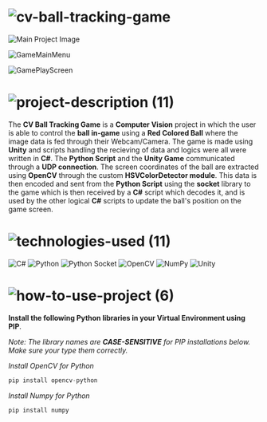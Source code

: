 <!-- Project Title -->
# ![cv-ball-tracking-game](https://user-images.githubusercontent.com/95453430/161440799-106b786a-70ec-4dd1-b87f-53232e0b4e32.svg)

<!-- Project Images -->
![Main Project Image](https://user-images.githubusercontent.com/95453430/162502552-b5c57946-f457-4bcc-8fff-62fb372bbdc8.png)

![GameMainMenu](https://user-images.githubusercontent.com/95453430/161451448-f93d9f67-8726-4fb0-b03c-e0d341833a3b.png)

![GamePlayScreen](https://user-images.githubusercontent.com/95453430/161451492-6c939b7b-090e-49b6-88aa-bb9e68d91c90.png)

<!-- Project Description -->
# ![project-description (11)](https://user-images.githubusercontent.com/95453430/161440805-8d37a946-8b44-46e3-a7a5-6b785e5fcce3.svg)

The **CV Ball Tracking Game** is a **Computer Vision** project in which the user is able to control the **ball in-game** using a **Red Colored Ball** where the image data is fed through their Webcam/Camera. The game is made using **Unity** and scripts handling the recieving of data and logics were all were written in **C#**. The **Python Script** and the **Unity Game** communicated through a **UDP connection**. The screen coordinates of the ball are extracted using **OpenCV** through the custom **HSVColorDetector module**. This data is then encoded and sent from the **Python Script** using the **socket** library to the game which is then received by a **C#** script which decodes it, and is used by the other logical **C#** scripts to update the ball's position on the game screen.

<!-- Project Tech-Stack -->
# ![technologies-used (11)](https://user-images.githubusercontent.com/95453430/161440810-a43d9988-a19b-4c9d-a595-5f096f127d05.svg)

![C#](https://img.shields.io/badge/c%20Sharp-%2300599C.svg?style=for-the-badge&logo=csharp&logoColor=99CC00)
![Python](https://img.shields.io/badge/python-3670A0?style=for-the-badge&logo=python&logoColor=ffdd54)
![Python Socket](https://img.shields.io/badge/socket-3670A0?style=for-the-badge&logo=python&logoColor=ffdd54)
![OpenCV](https://img.shields.io/badge/opencv-5C3EE8?style=for-the-badge&logo=opencv&logoColor=white)
![NumPy](https://img.shields.io/badge/numpy-%23013243.svg?style=for-the-badge&logo=numpy&logoColor=white)
![Unity](https://img.shields.io/badge/unity-000000?style=for-the-badge&logo=unity&logoColor=FFFFFF)

<!-- How To Use Project -->
# ![how-to-use-project (6)](https://user-images.githubusercontent.com/95453430/161440811-26edcf11-1238-4348-8ecb-065a18f860ce.svg)

**Install the following Python libraries in your Virtual Environment using PIP**.

*Note: The library names are **CASE-SENSITIVE** for PIP installations below. Make sure your type them correctly.*

*Install OpenCV for Python*
```Python
pip install opencv-python
```

*Install Numpy for Python*
```Python
pip install numpy
```

